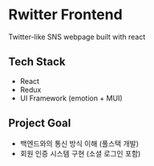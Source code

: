 # Rwitter Frontend

Twitter-like SNS webpage built with react

## Tech Stack

- React
- Redux
- UI Framework (emotion + MUI)

## Project Goal

- 백엔드와의 통신 방식 이해 (풀스택 개발)
- 회원 인증 시스템 구현 (소셜 로그인 포함)
